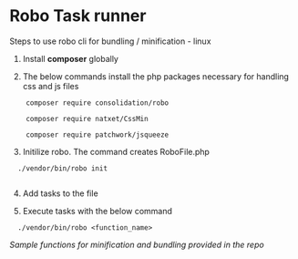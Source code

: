 # Robo Task runner

Steps to use robo cli for bundling / minification - linux

1) Install **composer** globally

2) The below commands install the php packages necessary for handling css and js files 

```
    composer require consolidation/robo

    composer require natxet/CssMin

    composer require patchwork/jsqueeze

```
 3) Initilize robo. The command creates RoboFile.php
 
 ```
   ./vendor/bin/robo init
   
 ```
 
 4) Add tasks to the file
 
 5) Execute tasks with the below command
 
 ```
   ./vendor/bin/robo <function_name>
 
 ```
 
  *Sample functions for minification and bundling provided in the repo*
 
